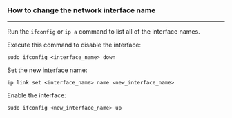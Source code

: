 ### How to change the network interface name

---
Run the ```ifconfig``` or ```ip a``` command to list all of the interface names.

Execute this command to disable the interface:

	sudo ifconfig <interface_name> down
	
Set the new interface name:

	ip link set <interface_name> name <new_interface_name>
	
Enable the interface:

	sudo ifconfig <new_interface_name> up
